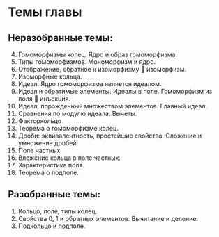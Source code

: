 # Темы главы

## Неразобранные темы:
4. Гомоморфизмы колец. Ядро и образ гомоморфизма.
5. Типы гомоморфизмов. Мономорфизм и ядро.
6. Отображение, обратное к изоморфизму  изоморфизм.
7. Изоморфные кольца.
8. Идеал. Ядро гомоморфизма является идеалом.
9. Идеал и обратимые элементы. Идеалы в поле. Гомоморфизм из поля  инъекция.
10. Идеал, порожденный множеством элементов. Главный идеал.
11. Сравнения по модулю идеала. Вычеты.
12. Факторкольцо
13. Теорема о гомоморфизме колец.
14. Дроби: эквивалентность, простейшие свойства. Сложение и умножение дробей.
15. Поле частных.
16. Вложение кольца в поле частных.
17. Характеристика поля.
18. Теорема о подполе.

## Разобранные темы:
1. Кольцо, поле, типы колец.
2. Свойства 0, 1 и обратных элементов. Вычитание и деление.
3. Подкольцо и подполе.
